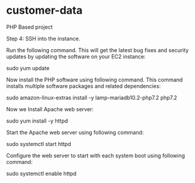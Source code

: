 # customer-data

PHP Based project 

Step 4: SSH into the instance.

Run the following command. This will get the latest bug fixes and security updates by updating the software on your EC2 instance:

sudo yum update


Now install the PHP software using following command. This command installs multiple software packages and related dependencies:

sudo amazon-linux-extras install -y lamp-mariadb10.2-php7.2 php7.2


Now we Install Apache web server:

sudo yum install -y httpd


Start the Apache web server using following command:

sudo systemctl start httpd


Configure the web server to start with each system boot using following command:

sudo systemctl enable httpd
